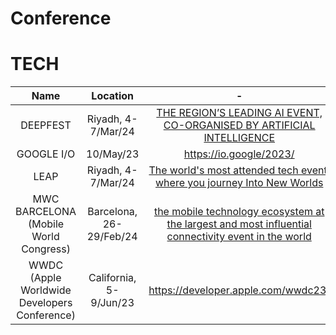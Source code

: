# Conference

# TECH
Name|Location|-
:-:|:-:|:-:
DEEPFEST|Riyadh, 4-7/Mar/24|[THE REGION’S LEADING AI EVENT, CO-ORGANISED BY ARTIFICIAL INTELLIGENCE](https://deepfest.com/)
GOOGLE I/O|10/May/23|https://io.google/2023/
LEAP|Riyadh, 4-7/Mar/24|[The world's most attended tech event, where you journey Into New Worlds](https://onegiantleap.com/)
MWC BARCELONA (Mobile World Congress)|Barcelona, 26-29/Feb/24|[the mobile technology ecosystem at the largest and most influential connectivity event in the world](https://www.mwcbarcelona.com/)
WWDC (Apple Worldwide Developers Conference)|California, 5-9/Jun/23|https://developer.apple.com/wwdc23/

